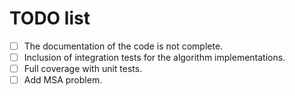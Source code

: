 # TODO list

- [ ] The documentation of the code is not complete.
- [ ] Inclusion of integration tests for the algorithm implementations.
- [ ] Full coverage with unit tests.
- [ ] Add MSA problem.